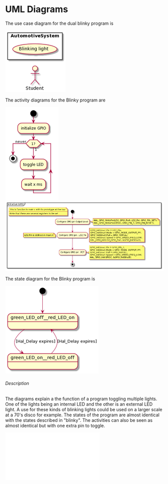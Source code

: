 # UML Diagrams

The use case diagram for the dual blinky program is

![The use case diagram](UseCase.png)

The activity diagrams for the Blinky program are

![The main activity diagram](Activity.png)
![init GPIO activity diagram](dualBlinkyGPIO.png)

The state diagram for the Blinky program is

![The state diagram](dualBState.png)

###### Description

The diagrams explain a the function of a program toggling multiple lights. One of the lights being an internal LED and the other is an external LED light.
A use for these kinds of blinking lights could be used on a larger scale at a 70's disco for example. The states of the program are almost identical with the states described in "blinky".
The activities can also be seen as almost identical but with one extra pin to toggle.

![Example](dualBlinky.pdf)